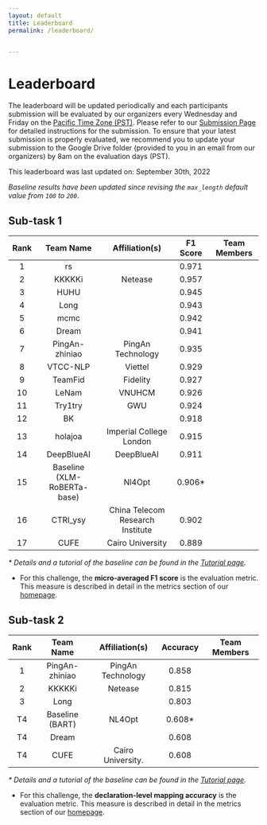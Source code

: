 ```yaml
---
layout: default
title: Leaderboard
permalink: /leaderboard/


---
```


# Leaderboard

The leaderboard will be updated periodically and each participants submission will be evaluated by our organizers every Wednesday and Friday on the [Pacific Time Zone (PST)](https://time.is/PT). Please refer to <!-- the template in the starter kit and --> our [Submission Page](https://nl4opt.github.io/submissions/) for detailed instructions for the submission. To ensure that your latest submission is properly evaluated, we recommend you to update your submission to the Google Drive folder (provided to you in an email from our organizers) by 8am on the evaluation days (PST). 

This leaderboard was last updated on: September 30th, 2022

*Baseline results have been updated since revising the `max_length` default value from `100` to `200`*.

## Sub-task 1

| Rank | Team Name                   | Affiliation(s)                   | F1 Score | Team Members |
|:----:|:---------------------------:|:--------------------------------:|:--------:|:------------:|
| 1    | rs                          |                                  | 0.971    |              |
| 2    | KKKKKi                      | Netease                          | 0.957    |              |
| 3    | HUHU                        |                                  | 0.945    |              |
| 4    | Long                        |                                  | 0.943    |              |
| 5    | mcmc                        |                                  | 0.942    |              |
| 6    | Dream                       |                                  | 0.941    |              |
| 7    | PingAn-zhiniao              | PingAn Technology                | 0.935    |              |
| 8    | VTCC-NLP                    | Viettel                          | 0.929    |              |
| 9    | TeamFid                     | Fidelity                         | 0.927    |              |
| 10   | LeNam                       | VNUHCM                           | 0.926    |              |
| 11   | Try1try                     | GWU                              | 0.924    |              |
| 12   | BK                          |                                  | 0.918    |              |
| 13   | holajoa                     | Imperial College London          | 0.915    |              |
| 14   | DeepBlueAI                  | DeepBlueAI                       | 0.911    |              |
| 15   | Baseline (XLM-RoBERTa-base) | Nl4Opt                           | 0.906*   |              |
| 16   | CTRI_ysy                    | China Telecom Research Institute | 0.902    |              |
| 17   | CUFE                        | Cairo University                 | 0.889    |              |

*\* Details and a tutorial of the baseline can be found in the [Tutorial page](https://nl4opt.github.io/tutorial/).*

* For this challenge, the **micro-averaged F1 score** is the evaluation metric. This measure is described in detail in the metrics section of our [homepage](https://nl4opt.github.io/). 

## Sub-task 2

| Rank | Team Name       | Affiliation(s)    | Accuracy | Team Members |
|:----:|:---------------:|:-----------------:|:--------:|:------------:|
| 1    | PingAn-zhiniao  | PingAn Technology | 0.858    |              |
| 2    | KKKKKi          | Netease           | 0.815    |              |
| 3    | Long            |                   | 0.803    |              |
| T4   | Baseline (BART) | NL4Opt            | 0.608*   |              |
| T4   | Dream           |                   | 0.608    |              |
| T4   | CUFE            | Cairo University. | 0.608    |              |

*\* Details and a tutorial of the baseline can be found in the [Tutorial page](https://nl4opt.github.io/tutorial/).*

* For this challenge, the **declaration-level mapping accuracy** is the evaluation metric. This measure is described in detail in the metrics section of our [homepage](https://nl4opt.github.io/).
